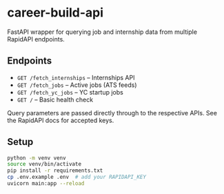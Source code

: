 # career-build-api

FastAPI wrapper for querying job and internship data from multiple RapidAPI endpoints.

## Endpoints

- `GET /fetch_internships` – Internships API
- `GET /fetch_jobs` – Active jobs (ATS feeds)
- `GET /fetch_yc_jobs` – YC startup jobs
- `GET /` – Basic health check

Query parameters are passed directly through to the respective APIs. See the RapidAPI docs for accepted keys.

## Setup

```bash
python -m venv venv
source venv/bin/activate
pip install -r requirements.txt
cp .env.example .env  # add your RAPIDAPI_KEY
uvicorn main:app --reload
```
